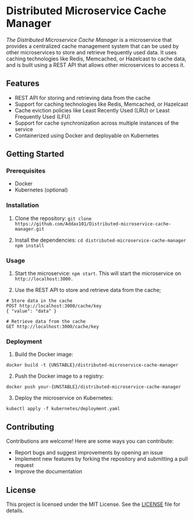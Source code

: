
# Distributed Microservice Cache Manager

*The Distributed Microservice Cache Manager* is a microservice that provides a centralized cache management system that can be used by other microservices to store and retrieve frequently used data. It uses caching technologies like Redis, Memcached, or Hazelcast to cache data, and is built using a REST API that allows other microservices to access it.

## Features

* REST API for storing and retrieving data from the cache
* Support for caching technologies like Redis, Memcached, or Hazelcast
* Cache eviction policies like Least Recently Used (LRU) or Least Frequently Used (LFU)
* Support for cache synchronization across multiple instances of the service
* Containerized using Docker and deployable on Kubernetes

## Getting Started
### Prerequisites
* Docker
* Kubernetes (optional)

### Installation
1. Clone the repository:
```git clone https://github.com/Addax101/Distributed-microservice-cache-manager.git```

2. Install the dependencies: 
`cd distributed-microservice-cache-manager
npm install`

### Usage
1. Start the microservice: `npm start`.
This will start the microservice on `http://localhost:3000.`

2. Use the REST API to store and retrieve data from the cache;
```
# Store data in the cache
POST http://localhost:3000/cache/key
{ "value": "data" }

# Retrieve data from the cache
GET http://localhost:3000/cache/key
```

### Deployment
1. Build the Docker image: 
```
docker build -t {UNSTABLE}/distributed-microservice-cache-manager
```

2. Push the Docker image to a registry: 
```
docker push your-{UNSTABLE}/distributed-microservice-cache-manager
```

3. Deploy the microservice on Kubernetes: 
```
kubectl apply -f kubernetes/deployment.yaml
```

## Contributing

Contributions are welcome! Here are some ways you can contribute:

* Report bugs and suggest improvements by opening an issue
* Implement new features by forking the repository and submitting a pull request
* Improve the documentation

## License

This project is licensed under the MIT License. See the [LICENSE](https://github.com/Addax101/Distributed-microservice-cache-manager/blob/main/LICENSE) file for details.



